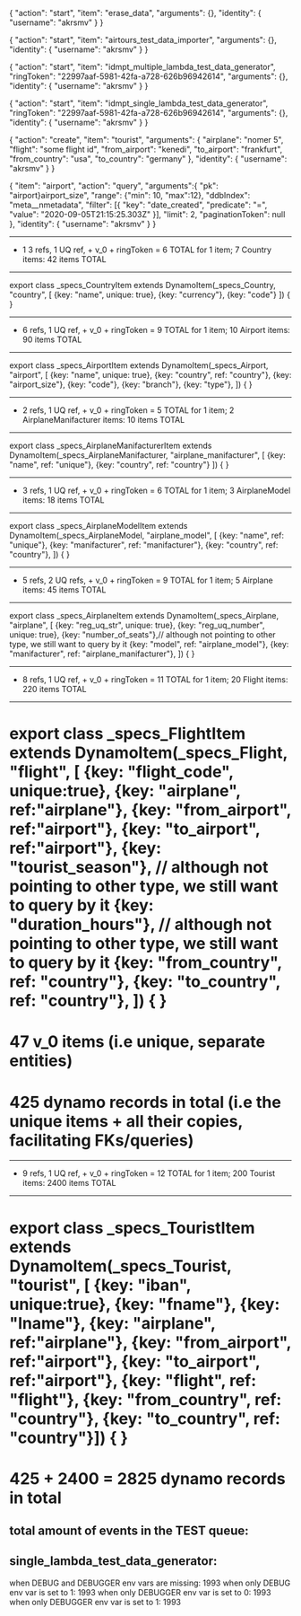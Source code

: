 {
  "action": "start",
  "item": "erase_data",
  "arguments": {},
  "identity": {
    "username": "akrsmv"
  }
}

{
  "action": "start",
  "item": "airtours_test_data_importer",
  "arguments": {},
  "identity": {
    "username": "akrsmv"
  }
}

{
  "action": "start",
  "item": "idmpt_multiple_lambda_test_data_generator",
  "ringToken": "22997aaf-5981-42fa-a728-626b96942614",
  "arguments": {},
  "identity": {
    "username": "akrsmv"
  }
}

{
  "action": "start",
  "item": "idmpt_single_lambda_test_data_generator",
  "ringToken": "22997aaf-5981-42fa-a728-626b96942614",
  "arguments": {},
  "identity": {
    "username": "akrsmv"
  }
}

{
  "action": "create",
  "item": "tourist",
  "arguments": {
      "airplane": "nomer 5",
    "flight": "some flight id",
    "from_airport": "kenedi",
    "to_airport": "frankfurt",
    "from_country": "usa",
    "to_country": "germany"
  },
  "identity": {
    "username": "akrsmv"
  }
}

{
    "item": "airport",
    "action": "query",
    "arguments":{
      "pk": "airport}airport_size",
      "range": {"min": 10, "max":12},
      "ddbIndex": "meta__nmetadata",
      "filter": [{
        "key": "date_created",
        "predicate": "=",
        "value": "2020-09-05T21:15:25.303Z"
      }],
      "limit": 2,
      "paginationToken": null
    },
    "identity": {
      "username": "akrsmv"
    }
}

************************************************************************
* 1 3 refs, 1 UQ ref, + v_0 + ringToken = 6 TOTAL for 1 item; 7 Country items: 42 items TOTAL
************************************************************************
export class _specs_CountryItem extends DynamoItem(_specs_Country, "country", [
    {key: "name", unique: true},
    {key: "currency"},
    {key: "code"}
]) { }

************************************************************************
* 6 refs, 1 UQ ref, + v_0 + ringToken = 9 TOTAL for 1 item; 10 Airport items: 90 items TOTAL
************************************************************************
export class _specs_AirportItem extends DynamoItem(_specs_Airport, "airport", [
    {key: "name", unique: true},
    {key: "country", ref: "country"},
    {key: "airport_size"},
	{key: "code"},
	{key: "branch"},
	{key: "type"},
]) { }

************************************************************************
* 2 refs, 1 UQ ref, + v_0 + ringToken = 5 TOTAL for 1 item; 2 AirplaneManifacturer items: 10 items TOTAL
************************************************************************
export class _specs_AirplaneManifacturerItem extends DynamoItem(_specs_AirplaneManifacturer, "airplane_manifacturer", [
    {key: "name", ref: "unique"},
    {key: "country", ref: "country"}
]) { }

************************************************************************
* 3 refs, 1 UQ ref, + v_0 + ringToken = 6 TOTAL for 1 item; 3 AirplaneModel items: 18 items TOTAL
************************************************************************
export class _specs_AirplaneModelItem extends DynamoItem(_specs_AirplaneModel, "airplane_model", [
    {key: "name", ref: "unique"},
    {key: "manifacturer", ref: "manifacturer"},
    {key: "country", ref: "country"},
]) { }

************************************************************************
* 5 refs, 2 UQ refs, + v_0 + ringToken = 9 TOTAL for 1 item; 5 Airplane items: 45 items TOTAL
************************************************************************
export class _specs_AirplaneItem extends DynamoItem(_specs_Airplane, "airplane", [
    {key: "reg_uq_str", unique: true},
    {key: "reg_uq_number", unique: true},
    {key: "number_of_seats"},// although not pointing to other type, we still want to query by it
    {key: "model", ref: "airplane_model"},
    {key: "manifacturer", ref: "airplane_manifacturer"},
]) { }


************************************************************************
* 8 refs, 1 UQ ref, + v_0 + ringToken = 11 TOTAL for 1 item; 20 Flight items: 220 items TOTAL
************************************************************************
export class _specs_FlightItem extends DynamoItem(_specs_Flight, "flight", [
    {key: "flight_code", unique:true},
    {key: "airplane", ref:"airplane"},
    {key: "from_airport", ref:"airport"},
    {key: "to_airport", ref:"airport"},
    {key: "tourist_season"}, // although not pointing to other type, we still want to query by it
    {key: "duration_hours"}, // although not pointing to other type, we still want to query by it
    {key: "from_country", ref: "country"},
    {key: "to_country", ref: "country"},
]) { }
======
47 v_0 items (i.e unique, separate entities)
======
425 dynamo records in total (i.e the unique items + all their copies, facilitating FKs/queries)
======
************************************************************************
* 9 refs, 1 UQ ref, + v_0 + ringToken = 12 TOTAL for 1 item; 200 Tourist items: 2400 items TOTAL
************************************************************************
export class _specs_TouristItem extends DynamoItem(_specs_Tourist, "tourist", [
    {key: "iban", unique:true},
    {key: "fname"},
    {key: "lname"},
    {key: "airplane", ref:"airplane"},
    {key: "from_airport", ref:"airport"},
    {key: "to_airport", ref:"airport"},
    {key: "flight", ref: "flight"}, 
    {key: "from_country", ref: "country"},
    {key: "to_country", ref: "country"}]) { }
======
425 + 2400 = 2825 dynamo records in total
======

total amount of events in the TEST queue:
-----------------------------------------------
single_lambda_test_data_generator:
---
when DEBUG and DEBUGGER env vars are missing: 1993
when only DEBUG env var is set to 1: 1993
when only DEBUGGER env var is set to 0: 1993
when only DEBUGGER env var is set to 1: 1993


